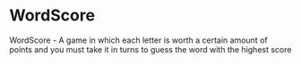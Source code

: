 # WordScore
WordScore - A game in which each letter is worth a certain amount of points and you must take it in turns to guess the word with the highest score
